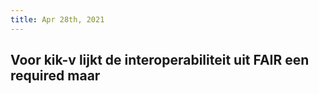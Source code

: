 ```yaml
---
title: Apr 28th, 2021
---
```


## Voor kik-v lijkt de interoperabiliteit uit FAIR een required maar
